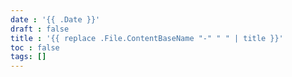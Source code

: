 ```yaml
---
date : '{{ .Date }}'
draft : false
title : '{{ replace .File.ContentBaseName "-" " " | title }}'
toc : false
tags: []
---
```



